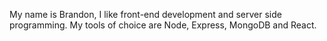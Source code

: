 My name is Brandon, I like front-end development and server side programming. My tools of choice are Node, Express, MongoDB and React. 
